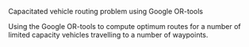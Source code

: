 Capacitated vehicle routing problem using Google OR-tools

Using the Google OR-tools to compute optimum routes for a number of limited capacity vehicles travelling to
a number of waypoints. 
